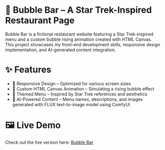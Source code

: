# 🚀 Bubble Bar – A Star Trek-Inspired Restaurant Page
Bubble Bar is a fictional restaurant website featuring a Star Trek-inspired menu and a custom bubble rising animation created with HTML Canvas. This project showcases my front-end development skills, responsive design implementation, and AI-generated content integration.

# ✨ Features
- 📱 Responsive Design – Optimized for various screen sizes
- 🎨 Custom HTML Canvas Animation – Simulating a rising bubble effect
- 🌌 Themed Menu – Inspired by Star Trek references and aesthetics
- 🤖 AI-Powered Content – Menu names, descriptions, and images generated with FLUX text-to-image model using ComfyUI

# 🖼️ Live Demo
Check out the live version here: [Bubble Bar](https://merlinymy.github.io/bubbleBar/)
